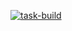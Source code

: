 [![task-build](https://github.com/VictorCovrig1/InterviewTasks/actions/workflows/task-build.yml/badge.svg)](https://github.com/VictorCovrig1/InterviewTasks/actions/workflows/task-build.yml)